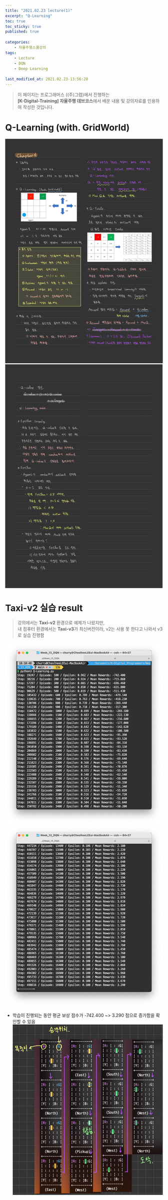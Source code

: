 ```yaml
---
title: "2021.02.23 lecture(1)"
excerpt: "Q-Learning"
toc: true
toc_sticky: true
published: true

categories:
    - 자율주행스쿨강의
tags:
    - Lecture
    - DQN
    - Deep Learning

last_modified_at: 2021.02.23-13:56:20  
---
```


>이 페이지는 프로그래머스 ((주)그렙)에서 진행하는\
**[K-Digital-Training] 자율주행 데브코스**에서 배운 내용 및 강의자료를 인용하여 작성한 것입니다.


# Q-Learning (with. GridWorld)
![image](/assets/images/lecture/week13_imgs/210223_01.jpeg)
![image](/assets/images/lecture/week13_imgs/210223_02.jpeg)

# Taxi-v2 실습 result
> 강의에서는 **Taxi-v2** 환경으로 예제가 나왔지만,\
내 컴퓨터 환경에서는 **Taxi-v3**가 최신버전이라, v2는 사용 못 한다고 나와서 v3로 실습 진행함

![result](/assets/images/lecture/week13_imgs/result_01.png)
![result](/assets/images/lecture/week13_imgs/result_02.png)

- 학습이 진행되는 동안 평균 보상 점수가 -742.400 ~> 3.290 점으로 증가함을 확인할 수 있음\
![result](/assets/images/lecture/week13_imgs/result_03.jpeg)

